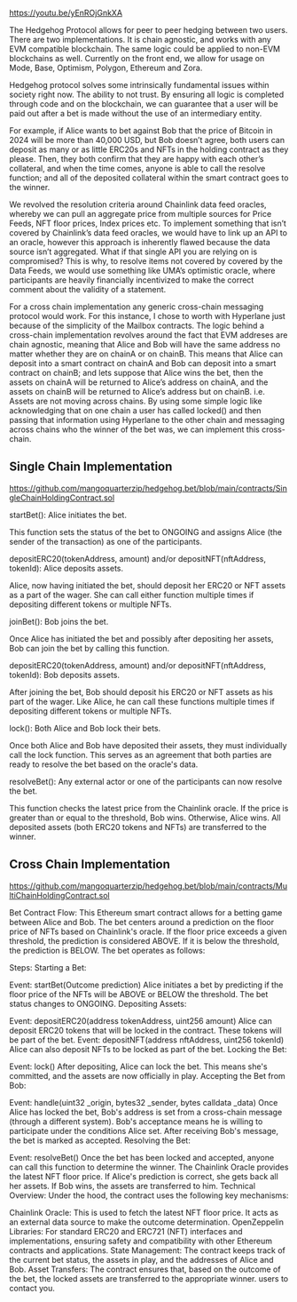 https://youtu.be/yEnROjGnkXA

The Hedgehog Protocol allows for peer to peer hedging between two users. There are two implementations. It is chain agnostic, and works with any EVM compatible blockchain. The same logic could be applied to non-EVM blockchains as well. Currently on the front end, we allow for usage on Mode, Base, Optimism, Polygon, Ethereum and Zora. 

Hedgehog protocol solves some intrinsically fundamental issues within society right now. The ability to not trust. By ensuring all logic is completed through code and on the blockchain, we can guarantee that a user will be paid out after a bet is made without the use of an intermediary entity.

For example, if Alice wants to bet against Bob that the price of Bitcoin in 2024 will be more than 40,000 USD, but Bob doesn’t agree, both users can deposit as many or as little ERC20s and NFTs in the holding contract as they please. Then, they both confirm that they are happy with each other’s collateral, and when the time comes, anyone is able to call the resolve function; and all of the deposited collateral within the smart contract goes to the winner. 

We revolved the resolution criteria around Chainlink data feed oracles, whereby we can pull an aggregate price from multiple sources for Price Feeds, NFT floor prices, Index prices etc. To implement something that isn’t covered by Chainlink’s data feed oracles, we would have to link up an API to an oracle, however this approach is inherently flawed because the data source isn’t aggregated. What if that single API you are relying on is compromised? This is why, to resolve items not covered by covered by the Data Feeds, we would use something like UMA’s optimistic oracle, where participants are heavily financially incentivized to make the correct comment about the validity of a statement.

For a cross chain implementation any generic cross-chain messaging protocol would work. For this instance, I chose to worth with Hyperlane just because of the simplicity of the Mailbox contracts. The logic behind a cross-chain implementation revolves around the fact that EVM addreses are chain agnostic, meaning that Alice and Bob will have the same address no matter whether they are on chainA or on chainB. This means that Alice can deposit into a smart contract on chainA and Bob can deposit into a smart contract on chainB; and lets suppose that Alice wins the bet, then the assets on chainA will be returned to Alice’s address on chainA, and the assets on chainB will be returned to Alice’s address but on chainB. i.e. Assets are not moving across chains. By using some simple logic like acknowledging that on one chain a user has called locked() and then passing that information using Hyperlane to the other chain and messaging across chains who the winner of the bet was, we can implement this cross-chain.



## Single Chain Implementation

https://github.com/mangoquarterzip/hedgehog.bet/blob/main/contracts/SingleChainHoldingContract.sol


startBet(): Alice initiates the bet.

This function sets the status of the bet to ONGOING and assigns Alice (the sender of the transaction) as one of the participants.

depositERC20(tokenAddress, amount) and/or depositNFT(nftAddress, tokenId): Alice deposits assets.

Alice, now having initiated the bet, should deposit her ERC20 or NFT assets as a part of the wager. She can call either function multiple times if depositing different tokens or multiple NFTs.

joinBet(): Bob joins the bet.

Once Alice has initiated the bet and possibly after depositing her assets, Bob can join the bet by calling this function.

depositERC20(tokenAddress, amount) and/or depositNFT(nftAddress, tokenId): Bob deposits assets.

After joining the bet, Bob should deposit his ERC20 or NFT assets as his part of the wager. Like Alice, he can call these functions multiple times if depositing different tokens or multiple NFTs.

lock(): Both Alice and Bob lock their bets.

Once both Alice and Bob have deposited their assets, they must individually call the lock function. This serves as an agreement that both parties are ready to resolve the bet based on the oracle's data.

resolveBet(): Any external actor or one of the participants can now resolve the bet.

This function checks the latest price from the Chainlink oracle. If the price is greater than or equal to the threshold, Bob wins. Otherwise, Alice wins. All deposited assets (both ERC20 tokens and NFTs) are transferred to the winner.

## Cross Chain Implementation

https://github.com/mangoquarterzip/hedgehog.bet/blob/main/contracts/MultiChainHoldingContract.sol

Bet Contract Flow:
This Ethereum smart contract allows for a betting game between Alice and Bob. The bet centers around a prediction on the floor price of NFTs based on Chainlink's oracle. If the floor price exceeds a given threshold, the prediction is considered ABOVE. If it is below the threshold, the prediction is BELOW. The bet operates as follows:

Steps:
Starting a Bet:

Event: startBet(Outcome prediction)
Alice initiates a bet by predicting if the floor price of the NFTs will be ABOVE or BELOW the threshold.
The bet status changes to ONGOING.
Depositing Assets:

Event: depositERC20(address tokenAddress, uint256 amount)
Alice can deposit ERC20 tokens that will be locked in the contract. These tokens will be part of the bet.
Event: depositNFT(address nftAddress, uint256 tokenId)
Alice can also deposit NFTs to be locked as part of the bet.
Locking the Bet:

Event: lock()
After depositing, Alice can lock the bet. This means she's committed, and the assets are now officially in play.
Accepting the Bet from Bob:

Event: handle(uint32 _origin, bytes32 _sender, bytes calldata _data)
Once Alice has locked the bet, Bob's address is set from a cross-chain message (through a different system). Bob's acceptance means he is willing to participate under the conditions Alice set.
After receiving Bob's message, the bet is marked as accepted.
Resolving the Bet:

Event: resolveBet()
Once the bet has been locked and accepted, anyone can call this function to determine the winner.
The Chainlink Oracle provides the latest NFT floor price.
If Alice's prediction is correct, she gets back all her assets. If Bob wins, the assets are transferred to him.
Technical Overview:
Under the hood, the contract uses the following key mechanisms:

Chainlink Oracle: This is used to fetch the latest NFT floor price. It acts as an external data source to make the outcome determination.
OpenZeppelin Libraries: For standard ERC20 and ERC721 (NFT) interfaces and implementations, ensuring safety and compatibility with other Ethereum contracts and applications.
State Management: The contract keeps track of the current bet status, the assets in play, and the addresses of Alice and Bob.
Asset Transfers: The contract ensures that, based on the outcome of the bet, the locked assets are transferred to the appropriate winner.
 users to contact you. 
